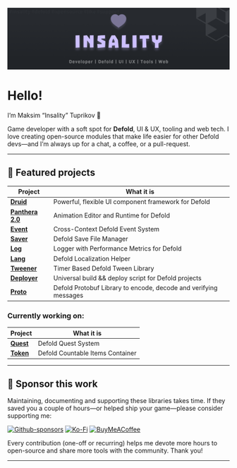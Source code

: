 ![](logo.png)

# Hello!

I’m Maksim “Insality” Tuprikov 👋

Game developer with a soft spot for **Defold**, UI & UX, tooling and web tech.
I love creating open-source modules that make life easier for other Defold devs—and I’m always up for a chat, a coffee, or a pull-request.

---

## 🚀 Featured projects

| Project | What it is |
|---------|------------|
| **[Druid](https://github.com/Insality/druid)** | Powerful, flexible UI component framework for Defold |
| **[Panthera 2.0](https://github.com/Insality/panthera)** | Animation Editor and Runtime for Defold |
| **[Event](https://github.com/Insality/defold-event)** | Cross-Context Defold Event System |
| **[Saver](https://github.com/Insality/defold-saver)** | Defold Save File Manager |
| **[Log](https://github.com/Insality/defold-log)** | Logger with Performance Metrics for Defold |
| **[Lang](https://github.com/Insality/defold-lang)** | Defold Localization Helper |
| **[Tweener](https://github.com/Insality/defold-tweener)** | Timer Based Defold Tween Library |
| **[Deployer](https://github.com/Insality/defold-deployer)** | Universal build && deploy script for Defold projects |
| **[Proto](https://github.com/Insality/defold-proto)** | Defold Protobuf Library to encode, decode and verifying messages |

### Currently working on:

| Project | What it is |
|---------|------------|
| **[Quest](https://github.com/Insality/defold-quest)** | Defold Quest System |
| **[Token](https://github.com/Insality/defold-token)** | Defold Countable Items Container |


---

## 💜 Sponsor this work

Maintaining, documenting and supporting these libraries takes time.
If they saved you a couple of hours—or helped ship your game—please consider supporting me:

[![Github-sponsors](https://img.shields.io/badge/sponsor-30363D?style=for-the-badge&logo=GitHub-Sponsors&logoColor=#EA4AAA)](https://github.com/sponsors/insality) [![Ko-Fi](https://img.shields.io/badge/Ko--fi-F16061?style=for-the-badge&logo=ko-fi&logoColor=white)](https://ko-fi.com/insality) [![BuyMeACoffee](https://img.shields.io/badge/Buy%20Me%20a%20Coffee-ffdd00?style=for-the-badge&logo=buy-me-a-coffee&logoColor=black)](https://www.buymeacoffee.com/insality)


Every contribution (one-off or recurring) helps me devote more hours to open-source and share more tools with the community. Thank you!

---
